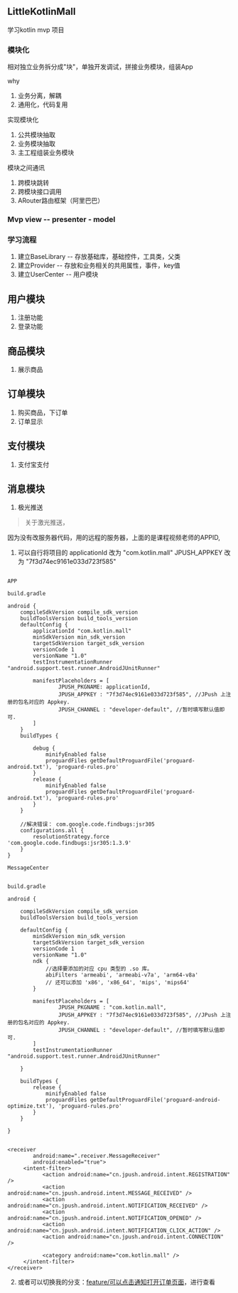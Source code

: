 ## LittleKotlinMall
学习kotlin mvp 项目  

### 模块化
相对独立业务拆分成"块"，单独开发调试，拼接业务模块，组装App

why
1. 业务分离，解耦
2. 通用化，代码复用

实现模块化
1. 公共模块抽取
2. 业务模块抽取
3. 主工程组装业务模块

模块之间通讯
1. 跨模块跳转
2. 跨模块接口调用
3. ARouter路由框架（阿里巴巴）

### Mvp  view -- presenter - model

### 学习流程
1. 建立BaseLibrary -- 存放基础库，基础控件，工具类，父类
2. 建立Provider -- 存放和业务相关的共用属性，事件，key值
3. 建立UserCenter -- 用户模块

## 用户模块

1. 注册功能
2. 登录功能

## 商品模块
1. 展示商品

## 订单模块
1. 购买商品，下订单
2. 订单显示

## 支付模块
1. 支付宝支付

## 消息模块
1. 极光推送

> 关于激光推送，

因为没有改服务器代码，用的远程的服务器，上面的是课程视频老师的APPID,
1. 可以自行将项目的 applicationId 改为 "com.kotlin.mall"  JPUSH_APPKEY 改为 "7f3d74ec9161e033d723f585"

```

APP 

build.gradle

android {
    compileSdkVersion compile_sdk_version
    buildToolsVersion build_tools_version
    defaultConfig {
        applicationId "com.kotlin.mall"
        minSdkVersion min_sdk_version
        targetSdkVersion target_sdk_version
        versionCode 1
        versionName "1.0"
        testInstrumentationRunner "android.support.test.runner.AndroidJUnitRunner"

        manifestPlaceholders = [
                JPUSH_PKGNAME: applicationId,
                JPUSH_APPKEY : "7f3d74ec9161e033d723f585", //JPush 上注册的包名对应的 Appkey.
                JPUSH_CHANNEL : "developer-default", //暂时填写默认值即可.
        ]
    }
    buildTypes {

        debug {
            minifyEnabled false
            proguardFiles getDefaultProguardFile('proguard-android.txt'), 'proguard-rules.pro'
        }
        release {
            minifyEnabled false
            proguardFiles getDefaultProguardFile('proguard-android.txt'), 'proguard-rules.pro'
        }
    }

    //解决错误： com.google.code.findbugs:jsr305
    configurations.all {
        resolutionStrategy.force 'com.google.code.findbugs:jsr305:1.3.9'
    }
}
         
MessageCenter


build.gradle

android {

    compileSdkVersion compile_sdk_version
    buildToolsVersion build_tools_version

    defaultConfig {
        minSdkVersion min_sdk_version
        targetSdkVersion target_sdk_version
        versionCode 1
        versionName "1.0"
        ndk {
            //选择要添加的对应 cpu 类型的 .so 库。
            abiFilters 'armeabi', 'armeabi-v7a', 'arm64-v8a'
            // 还可以添加 'x86', 'x86_64', 'mips', 'mips64'
        }

        manifestPlaceholders = [
                JPUSH_PKGNAME : "com.kotlin.mall",
                JPUSH_APPKEY : "7f3d74ec9161e033d723f585", //JPush 上注册的包名对应的 Appkey.
                JPUSH_CHANNEL : "developer-default", //暂时填写默认值即可.
        ]
        testInstrumentationRunner "android.support.test.runner.AndroidJUnitRunner"

    }

    buildTypes {
        release {
            minifyEnabled false
            proguardFiles getDefaultProguardFile('proguard-android-optimize.txt'), 'proguard-rules.pro'
        }
    }

}


<receiver
        android:name=".receiver.MessageReceiver"
        android:enabled="true">
     <intent-filter>
           <action android:name="cn.jpush.android.intent.REGISTRATION" />
           <action android:name="cn.jpush.android.intent.MESSAGE_RECEIVED" />
           <action android:name="cn.jpush.android.intent.NOTIFICATION_RECEIVED" />
           <action android:name="cn.jpush.android.intent.NOTIFICATION_OPENED" />
           <action android:name="cn.jpush.android.intent.NOTIFICATION_CLICK_ACTION" />
           <action android:name="cn.jpush.android.intent.CONNECTION" />

           <category android:name="com.kotlin.mall" />
     </intent-filter>
</receiver>

```
2. 或者可以切换我的分支：[feature/可以点击通知打开订单页面](https://github.com/maoai-xianyu/LittleKotlinMall/tree/feature/%E5%8F%AF%E4%BB%A5%E7%82%B9%E5%87%BB%E9%80%9A%E7%9F%A5%E6%89%93%E5%BC%80%E8%AE%A2%E5%8D%95%E9%A1%B5%E9%9D%A2)，进行查看


